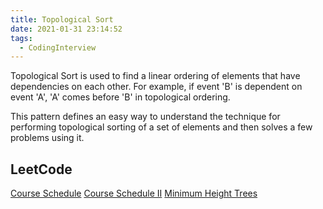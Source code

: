 ```yaml
---
title: Topological Sort
date: 2021-01-31 23:14:52
tags:
  - CodingInterview
---
```

Topological Sort is used to find a linear ordering of elements that have dependencies on each other. For example, if event 'B' is dependent on event 'A', 'A' comes before 'B' in topological ordering.

This pattern defines an easy way to understand the technique for performing topological sorting of a set of elements and then solves a few problems using it.

## LeetCode
[Course Schedule](https://leetcode.com/problems/course-schedule/)
[Course Schedule II](https://leetcode.com/problems/course-schedule-ii/)
[Minimum Height Trees](https://leetcode.com/problems/minimum-height-trees/)
